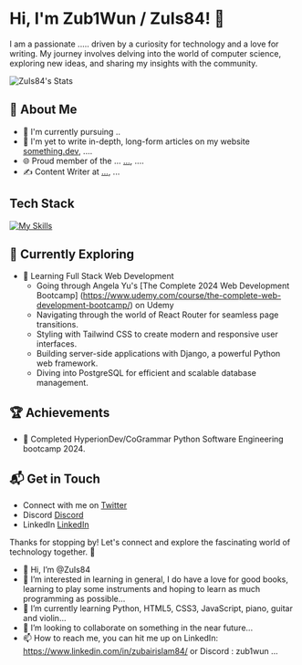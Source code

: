 # Hi, I'm Zub1Wun / ZuIs84! 👋

I am a passionate ..... driven by a curiosity for technology and a love for writing. My journey involves delving into the world of computer science, exploring new ideas, and sharing my insights with the community.

![ZuIs84's Stats](https://github-readme-stats.vercel.app/api?username=ZuIs84&theme=vue-dark&show_icons=true&hide_border=true&count_private=true)

## 🚀 About Me

- 🔭 I'm currently pursuing ..
- 📝 I'm yet to write in-depth, long-form articles on my website [something.dev](https://something.dev), ....
- 🌐 Proud member of the ... [...](https://....com/), ....
- ✍️ Content Writer at [...](https://www....org/), ...

<!--
## My Articles
- [Empty](EmptyUrl)
-->

## Tech Stack
[![My Skills](https://skillicons.dev/icons?i=js,html,css,python)]()

## 🌱 Currently Exploring

- 🚀 Learning Full Stack Web Development
  - Going through Angela Yu's [The Complete 2024 Web Development Bootcamp] (https://www.udemy.com/course/the-complete-web-development-bootcamp/) on Udemy
  - Navigating through the world of React Router for seamless page transitions.
  - Styling with Tailwind CSS to create modern and responsive user interfaces.
  - Building server-side applications with Django, a powerful Python web framework.
  - Diving into PostgreSQL for efficient and scalable database management.

 ## 🏆 Achievements

- 🌟 Completed HyperionDev/CoGrammar Python Software Engineering bootcamp 2024.


## 📬 Get in Touch

- Connect with me on [Twitter](https://twitter.com/Zub1Wun)
- Discord [Discord](https://discordapp.com/users/zub1wun)
- LinkedIn [LinkedIn](https://www.linkedin.com/in/zubairislam84/)

Thanks for stopping by! Let's connect and explore the fascinating world of technology together. 🚀



<!--

Here are some ideas to get you started:

- 🔭 I’m currently working on ...
- 🌱 I’m currently learning ...
- 👯 I’m looking to collaborate on ...
- 🤔 I’m looking for help with ...
- 💬 Ask me about ...
- 📫 How to reach me: ...
- 😄 Pronouns: ...
- ⚡ Fun fact: ...

All from : https://www.freecodecamp.org/news/create-personalized-github-profile-page/
-->




- 👋 Hi, I’m @ZuIs84
- 👀 I’m interested in learning in general, I do have a love for good books, learning to play some instruments and hoping to learn as much programming as possible...
- 🌱 I’m currently learning Python, HTML5, CSS3, JavaScript, piano, guitar and violin...
- 💞️ I’m looking to collaborate on something in the near future...
- 📫 How to reach me, you can hit me up on LinkedIn: https://www.linkedin.com/in/zubairislam84/ or Discord : zub1wun ...


<!---
ZuIs84/ZuIs84 is a ✨ special ✨ repository because its `README.md` (this file) appears on your GitHub profile.
You can click the Preview link to take a look at your changes.
--->
